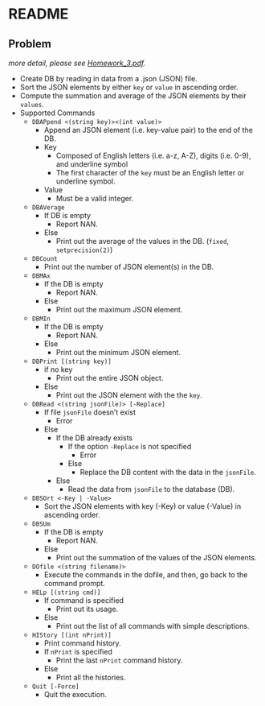 # README  

## Problem
*more detail, please see [Homework_3.pdf](./Homework_3.pdf).*

* Create DB by reading in data from a .json (JSON) file.
* Sort the JSON elements by either `key` or `value` in ascending order.
* Compute the summation and average of the JSON elements by their `values`.
* Supported Commands
  * `DBAPpend <(string key)><(int value)>`
    * Append an JSON element (i.e. key-value pair) to the end of the DB.
    * Key
      * Composed of English letters (i.e. a-z, A-Z), digits (i.e. 0-9), and underline symbol
      * The first character of the `key` must be an English letter or underline symbol.
    * Value
      * Must be a valid integer.
  * `DBAVerage`
    * If DB is empty
      * Report NAN.
    * Else
      * Print out the average of the values in the DB. (`fixed`, `setprecision(2)`)
  * `DBCount`
    * Print out the number of JSON element(s) in the DB.
  * `DBMAx`
    * If the DB is empty
      * Report NAN.
    * Else
      * Print out the maximum JSON element.
  * `DBMIn`
    * If the DB is empty
      * Report NAN.
    * Else
      * Print out the minimum JSON element.
  * `DBPrint [(string key)]`
    * if no key
      * Print out the entire JSON object.
    * Else
      * Print out the JSON element with the the `key`.
  * `DBRead <(string jsonFile)> [-Replace]`
    * If file `jsonFile` doesn’t exist
      * Error
    * Else
      * If the DB already exists
        * If the option `-Replace` is not specified
          * Error
        * Else
          * Replace the DB content with the data in the `jsonFile`.
      * Else
        * Read the data from `jsonFile` to the database (DB).
  * `DBSOrt <-Key | -Value>`
    * Sort the JSON elements with key (-Key) or value (-Value) in ascending order.
  * `DBSUm`
    * If the DB is empty
      * Report NAN.
    * Else
      * Print out the summation of the values of the JSON elements.
  * `DOfile <(string filename)>`
    * Execute the commands in the dofile, and then, go back to the command prompt.
  * `HELp [(string cmd)]`
    * If command is specified
      * Print out its usage.
    * Else
      * Print out the list of all commands with simple descriptions.
  * `HIStory [(int nPrint)]`
    * Print command history.
    * If `nPrint` is specified
      * Print the last `nPrint` command history.
    * Else
      * Print all the histories.
  * `Quit [-Force]`
    * Quit the execution.